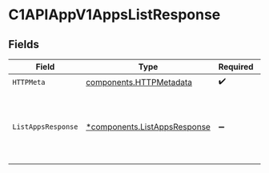 # C1APIAppV1AppsListResponse


## Fields

| Field                                                                                      | Type                                                                                       | Required                                                                                   | Description                                                                                |
| ------------------------------------------------------------------------------------------ | ------------------------------------------------------------------------------------------ | ------------------------------------------------------------------------------------------ | ------------------------------------------------------------------------------------------ |
| `HTTPMeta`                                                                                 | [components.HTTPMetadata](../../models/components/httpmetadata.md)                         | :heavy_check_mark:                                                                         | N/A                                                                                        |
| `ListAppsResponse`                                                                         | [*components.ListAppsResponse](../../models/components/listappsresponse.md)                | :heavy_minus_sign:                                                                         | The ListAppsResponse message contains a list of results and a nextPageToken if applicable. |